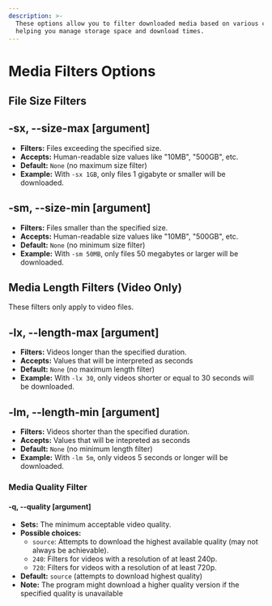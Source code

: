 ```yaml
---
description: >-
  These options allow you to filter downloaded media based on various criteria,
  helping you manage storage space and download times.
---
```


# Media Filters Options

## File Size Filters

## -sx, --size-max \[argument]

* **Filters:** Files exceeding the specified size.
* **Accepts:** Human-readable size values like "10MB", "500GB", etc.
* **Default:** `None` (no maximum size filter)
* **Example:** With `-sx 1GB`, only files 1 gigabyte or smaller will be downloaded.

## -sm, --size-min \[argument]

* **Filters:** Files smaller than the specified size.
* **Accepts:** Human-readable size values like "10MB", "500GB", etc.
* **Default:** `None` (no minimum size filter)
* **Example:** With `-sm 50MB`, only files 50 megabytes or larger will be downloaded.

## Media Length Filters (Video Only)

These filters only apply to video files.

## -lx, --length-max \[argument]

* **Filters:** Videos longer than the specified duration.
* **Accepts:** Values that will be interpreted as seconds
* **Default:** `None` (no maximum length filter)
* **Example:** With `-lx 30`, only videos shorter or equal to 30 seconds will be downloaded.

## -lm, --length-min \[argument]

* **Filters:** Videos shorter than the specified duration.
* **Accepts:** Values that will be intepreted as seconds
* **Default:** `None` (no minimum length filter)
* **Example:** With `-lm 5m`, only videos 5 seconds or longer will be downloaded.

### Media Quality Filter

#### -q, --quality \[argument]

* **Sets:** The minimum acceptable video quality.
* **Possible choices:**
  * `source`: Attempts to download the highest available quality (may not always be achievable).
  * `240`: Filters for videos with a resolution of at least 240p.
  * `720`: Filters for videos with a resolution of at least 720p.
* **Default:** `source` (attempts to download highest quality)
* **Note:** The program might download a higher quality version if the specified quality is unavailable
